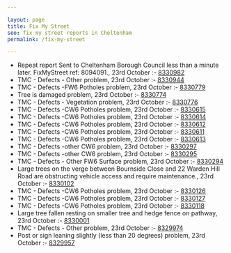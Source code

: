 ```yaml
---

layout: page
title: Fix My Street
seo: fix my street reports in Cheltenham
permalink: /fix-my-street

---
```


<!-- fix_marker starts -->

- Repeat report Sent to Cheltenham Borough Council less than a minute later. FixMyStreet ref: 8094091., 23rd October :- [8330982](https://www.fixmystreet.com/report/8330982)
- TMC - Defects - Other problem, 23rd October :- [8330944](https://www.fixmystreet.com/report/8330944)
- TMC - Defects -FW6 Potholes problem, 23rd October :- [8330779](https://www.fixmystreet.com/report/8330779)
- Tree is damaged problem, 23rd October :- [8330774](https://www.fixmystreet.com/report/8330774)
- TMC - Defects - Vegetation problem, 23rd October :- [8330776](https://www.fixmystreet.com/report/8330776)
- TMC - Defects -CW6 Potholes  problem, 23rd October :- [8330615](https://www.fixmystreet.com/report/8330615)
- TMC - Defects -CW6 Potholes  problem, 23rd October :- [8330614](https://www.fixmystreet.com/report/8330614)
- TMC - Defects -CW6 Potholes  problem, 23rd October :- [8330612](https://www.fixmystreet.com/report/8330612)
- TMC - Defects -CW6 Potholes  problem, 23rd October :- [8330611](https://www.fixmystreet.com/report/8330611)
- TMC - Defects -CW6 Potholes  problem, 23rd October :- [8330613](https://www.fixmystreet.com/report/8330613)
- TMC - Defects -other CW6 problem, 23rd October :- [8330297](https://www.fixmystreet.com/report/8330297)
- TMC - Defects -other CW6 problem, 23rd October :- [8330295](https://www.fixmystreet.com/report/8330295)
- TMC - Defects - Other FW6  Surface problem, 23rd October :- [8330294](https://www.fixmystreet.com/report/8330294)
- Large trees on the verge between Bournside Close and 22 Warden Hill Road are obstructing vehicle access and require maintenance., 23rd October :- [8330102](https://www.fixmystreet.com/report/8330102)
- TMC - Defects -CW6 Potholes  problem, 23rd October :- [8330126](https://www.fixmystreet.com/report/8330126)
- TMC - Defects -CW6 Potholes  problem, 23rd October :- [8330127](https://www.fixmystreet.com/report/8330127)
- TMC - Defects -CW6 Potholes  problem, 23rd October :- [8330118](https://www.fixmystreet.com/report/8330118)
- Large tree fallen resting on smaller tree and hedge fence on pathway, 23rd October :- [8330001](https://www.fixmystreet.com/report/8330001)
- TMC - Defects - Other problem, 23rd October :- [8329974](https://www.fixmystreet.com/report/8329974)
- Post or sign leaning slightly (less than 20 degrees) problem, 23rd October :- [8329957](https://www.fixmystreet.com/report/8329957)

<!-- fix_marker ends -->